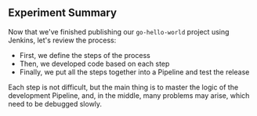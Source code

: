 ## Experiment Summary

Now that we've finished publishing our `go-hello-world` project using Jenkins, let's review the process:

- First, we define the steps of the process
- Then, we developed code based on each step
- Finally, we put all the steps together into a Pipeline and test the release

Each step is not difficult, but the main thing is to master the logic of the development Pipeline, and, in the middle, many problems may arise, which need to be debugged slowly.

